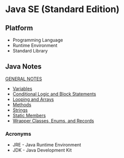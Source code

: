 # Java SE (Standard Edition)

## Platform

* Programming Language
* Runtime Environment
* Standard Library

## Java Notes

[GENERAL NOTES](./Java-SE--Notes.md)

* [Variables](./Java-SE--Notes--Variables.md)
* [Conditional Logic and Block Statements](./Java-SE--Notes--Conditional-Logic.md)
* [Looping and Arrays](./Java-SE--Notes--Looping-and-Arrays.md)
* [Methods](./Java-SE--Notes--Methods.md)
* [Strings](./Java-SE--Notes--Strings.md)
* [Static Members](./Java-SE--Notes--Static-Members.md)
* [Wrapper Classes, Enums, and Records](./Java-SE--Notes--Wrapper-Classes-Enums-and-Records.md)

### Acronyms

* JRE - Java Runtime Environment
* JDK - Java Development Kit
